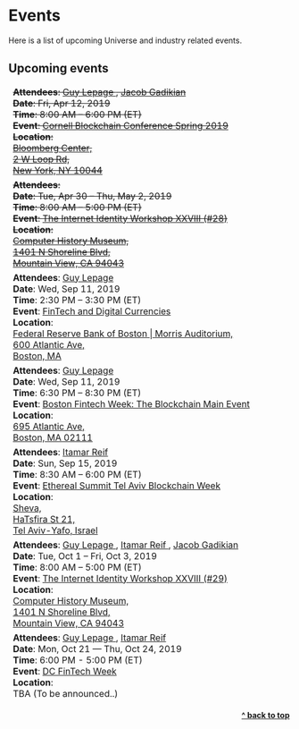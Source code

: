 # Events

Here is a list of upcoming Universe and industry related events.

## Upcoming events

<table class="table">
  <thead>
    <tr> <!-- EVENT -- Start ------------------------>
      <td>
        <del>
        <b>Attendees</b>: 
          <a href="https://twitter.com/guylepage3">
            Guy Lepage
          </a>, 
          <a href="https://twitter.com/gadikian">
            Jacob Gadikian
          </a>
          <br />
        <b>Date</b>: Fri, Apr 12, 2019 <br />
        <b>Time</b>: 8:00 AM – 6:00 PM (ET) <br />
        <b>Event</b>: 
        <a href="https://www.cbspringconference.org/">
          Cornell Blockchain Conference Spring 2019
        </a> <br />
        <b>Location</b>: <br />
        <a href="https://goo.gl/maps/Qo9k2g8Q37sZbzCr8">
          Bloomberg Center, <br />
          2 W Loop Rd, <br />
          New York, NY 10044
        </a>
        </del>
      </td>
    </tr> <!-- EVENT -- End ------------------------->
    <tr> <!-- EVENT -- Start ------------------------>
      <td>
        <del>
        <b>Attendees</b>:
          <br />
        <b>Date</b>: Tue, Apr 30 – Thu, May 2, 2019 <br />
        <b>Time</b>: 8:00 AM – 5:00 PM (ET) <br />
        <b>Event</b>: 
        <a href="https://internetidentityworkshop.com/">
          The Internet Identity Workshop XXVIII (#28)
        </a> <br />
        <b>Location</b>: <br />
        <a href="https://goo.gl/maps/TWF3ubXU9mfSVDJ19">
          Computer History Museum, <br />
          1401 N Shoreline Blvd, <br />
          Mountain View, CA 94043
        </a>
        </del>
      </td>
    </tr> <!-- EVENT -- End ------------------------->
    <tr> <!-- EVENT -- Start ------------------------>
      <td>
        <b>Attendees</b>: 
          <a href="https://twitter.com/guylepage3">
            Guy Lepage
          </a>
          <br />
        <b>Date</b>: Wed, Sep 11, 2019 <br />
        <b>Time</b>: 2:30 PM – 3:30 PM (ET) <br />
        <b>Event</b>: 
        <a href="https://fintechanddigitalcurrencieswit.splashthat.com/">
          FinTech and Digital Currencies
        </a> <br />
        <b>Location</b>: <br />
        <a href="https://goo.gl/maps/Qht86KGzKBWh3vhEA">
          Federal Reserve Bank of Boston | Morris Auditorium, <br />
          600 Atlantic Ave, <br />
          Boston, MA
        </a>
      </td>
    </tr> <!-- EVENT -- End ------------------------->
    <tr> <!-- EVENT -- Start ------------------------>
      <td>
        <b>Attendees</b>: 
          <a href="https://twitter.com/guylepage3">
            Guy Lepage
          </a>
          <br />
        <b>Date</b>: Wed, Sep 11, 2019 <br />
        <b>Time</b>: 6:30 PM – 8:30 PM (ET) <br />
        <b>Event</b>: 
        <a href="https://www.meetup.com/Boston-Blockchain-Association/events/261883998/">
          Boston Fintech Week: The Blockchain Main Event
        </a> <br />
        <b>Location</b>: <br />
        <a href="https://goo.gl/maps/J3w8S3F4XaaTCUam9">
          695 Atlantic Ave, <br />
          Boston, MA 02111
        </a>
      </td>
    </tr> <!-- EVENT -- End ------------------------->
    <tr> <!-- EVENT -- Start ------------------------>
      <td>
        <b>Attendees</b>: 
          <a href="https://twitter.com/ItamarReif">
            Itamar Reif
          </a>
          <br />
        <b>Date</b>: Sun, Sep 15, 2019 <br />
        <b>Time</b>: 8:30 AM – 6:00 PM (ET) <br />
        <b>Event</b>: 
        <a href="https://www.etherealsummit.com/events/tel-aviv-2019">
          Ethereal Summit Tel Aviv Blockchain Week
        </a> <br />
        <b>Location</b>: <br />
        <a href="https://goo.gl/maps/MsX8chLp1tKfXaUF9">
          Sheva, <br />
          HaTsfira St 21, <br />
          Tel Aviv-Yafo, Israel
        </a>
      </td>
    </tr> <!-- EVENT -- End ------------------------->
    <tr> <!-- EVENT -- Start ------------------------>
      <td>
        <b>Attendees</b>: 
          <a href="https://twitter.com/guylepage3">
            Guy Lepage
          </a>, 
          <a href="https://twitter.com/ItamarReif">
            Itamar Reif
          </a>, 
          <a href="https://twitter.com/gadikian">
            Jacob Gadikian
          </a>
          <br />
        <b>Date</b>: Tue, Oct 1 – Fri, Oct 3, 2019 <br />
        <b>Time</b>: 8:00 AM – 5:00 PM (ET) <br />
        <b>Event</b>: 
        <a href="https://internetidentityworkshop.com/">
          The Internet Identity Workshop XXVIII (#29)
        </a> <br />
        <b>Location</b>: <br />
        <a href="https://goo.gl/maps/TWF3ubXU9mfSVDJ19">
          Computer History Museum, <br />
          1401 N Shoreline Blvd, <br />
          Mountain View, CA 94043
        </a>
      </td>
    </tr> <!-- EVENT -- End ------------------------->
    <tr> <!-- EVENT -- Start ------------------------>
      <td>
        <b>Attendees</b>: 
          <a href="https://twitter.com/guylepage3">
            Guy Lepage
          </a>, 
          <a href="https://twitter.com/ItamarReif">
            Itamar Reif
          </a>
          <br />
        <b>Date</b>: Mon, Oct 21 — Thu, Oct 24, 2019 <br />
        <b>Time</b>: 6:00 PM - 5:00 PM (ET) <br />
        <b>Event</b>: 
        <a href="https://dcfintechweek.org/">
          DC FinTech Week
        </a> <br />
        <b>Location</b>: <br />
        TBA (To be announced..)
      </td>
    </tr><!-- EVENT -- End ------------------------->
  </thead>
</table>


<div align="right">
    <b><a href="#events">^ back to top</a></b>
</div>
